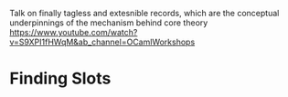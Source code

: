 

Talk on finally tagless and extesnible records, which are the conceptual underpinnings of the mechanism behind core theory https://www.youtube.com/watch?v=S9XPI1fHWqM&ab_channel=OCamlWorkshops

# Finding Slots
